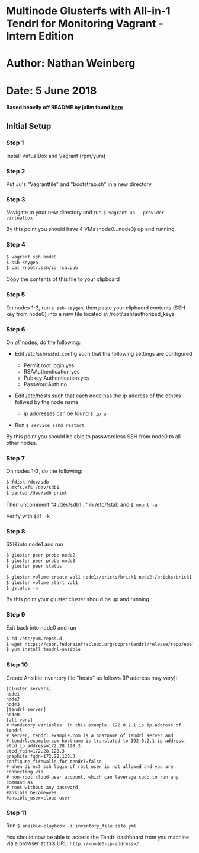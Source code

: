 # Multinode Glusterfs with All-in-1 Tendrl for Monitoring Vagrant - Intern Edition
#
# Author: Nathan Weinberg
# Date: 5 June 2018

#### Based heavily off README by julim found [here](https://github.com/julienlim/multinode-glusterfs-with-tendrl-vagrant)


## Initial Setup

### Step 1
Install VirtualBox and Vagrant (rpm/yum)

### Step 2
Put Ju's "Vagrantfile" and "bootstrap.sh" in a new directory

### Step 3
Navigate to your new directory and run `$ vagrant up --provider virtualbox`

By this point you should have 4 VMs (node0...node3) up and running.

### Step 4
```bash
$ vagrant ssh node0
$ ssh-keygen
$ cat /root/.ssh/id_rsa.pub
```
Copy the contents of this file to your clipboard

### Step 5
On nodes 1-3, run `$ ssh-keygen`, then paste your clipbaord contents (SSH key from node0) into a new file located at /root/.ssh/authorized_keys

### Step 6
On *all* nodes, do the following:

- Edit /etc/ssh/sshd_config such that the following settings are configured
	- Permit root login yes
	- RSAAuthentication yes
	- Pubkey Authentication yes
	- PasswordAuth no

- Edit /etc/hosts such that each node has the ip address of the others follwed by the node name
	- ip addresses can be found `$ ip a`

- Run `$ service sshd restart`

By this point you should be able to passwordless SSH from node0 to all other nodes.

### Step 7
On nodes 1-3, do the following:

```bash
$ fdisk /dev/sdb
$ mkfs.xfs /dev/sdb1
$ parted /dev/sdb print
```

Then uncomment "# /dev/sdb1..." in /etc/fstab and `$ mount -a`

Verify with `$df -k`

### Step 8
SSH into node1 and run
```bash
$ gluster peer probe node2
$ gluster peer probe node3
$ gluster peer status

$ gluster volume create vol1 node1:/bricks/brick1 node2:/bricks/brick1 node3:/bricks/brick1 force
$ gluster volume start vol1
$ gstatus -a
```

By this point your gluster cluster should be up and running.

### Step 9
Exit back into node0 and run
```bash
$ cd /etc/yum.repos.d 
$ wget https://copr.fedorainfracloud.org/coprs/tendrl/release/repo/epel-7/tendrl-release-epel-7.repo
$ yum install tendrl-ansible
```

### Step 10
Create Ansible inventory file "hosts" as follows (IP address may vary):

```text
[gluster_servers]
node1
node2
node3
[tendrl_server]
node0
[all:vars]
# Mandatory variables. In this example, 192.0.2.1 is ip address of tendrl
# server, tendrl.example.com is a hostname of tendrl server and
# tendrl.example.com hostname is translated to 192.0.2.1 ip address.
etcd_ip_address=172.28.128.3
etcd_fqdn=172.28.128.3
graphite_fqdn=172.28.128.3
configure_firewalld_for_tendrl=false
# when direct ssh login of root user is not allowed and you are connecting via
# non-root cloud-user account, which can leverage sudo to run any command as
# root without any password
#ansible_become=yes
#ansible_user=cloud-user
```

### Step 11
Run `$ ansible-playbook -i inventory_file site.yml`

You should now be able to access the Tendrl dashboard from you machine via a browser at this URL: `http://<node0-ip-address>/`